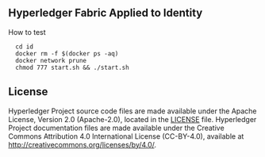 ## Hyperledger Fabric Applied to Identity

How to test

```
  cd id
  docker rm -f $(docker ps -aq)
  docker network prune
  chmod 777 start.sh && ./start.sh
```

## License <a name="license"></a>

Hyperledger Project source code files are made available under the Apache License, Version 2.0 (Apache-2.0), located in the [LICENSE](LICENSE) file. Hyperledger Project documentation files are made available under the Creative Commons Attribution 4.0 International License (CC-BY-4.0), available at http://creativecommons.org/licenses/by/4.0/.
